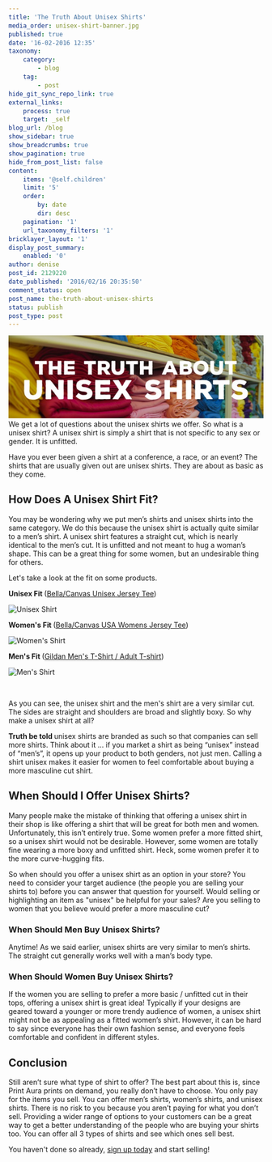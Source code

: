```yaml
---
title: 'The Truth About Unisex Shirts'
media_order: unisex-shirt-banner.jpg
published: true
date: '16-02-2016 12:35'
taxonomy:
    category:
        - blog
    tag:
        - post
hide_git_sync_repo_link: true
external_links:
    process: true
    target: _self
blog_url: /blog
show_sidebar: true
show_breadcrumbs: true
show_pagination: true
hide_from_post_list: false
content:
    items: '@self.children'
    limit: '5'
    order:
        by: date
        dir: desc
    pagination: '1'
    url_taxonomy_filters: '1'
bricklayer_layout: '1'
display_post_summary:
    enabled: '0'
author: denise
post_id: 2129220
date_published: '2016/02/16 20:35:50'
comment_status: open
post_name: the-truth-about-unisex-shirts
status: publish
post_type: post
---
```


[![](unisex-shirt-banner.jpg)](/blog/e-commerce-tips/the-truth-about-unisex-shirts)
We get a lot of questions about the unisex shirts we offer. So what is a unisex shirt? A unisex shirt is simply a shirt that is not specific to any sex or gender. It is unfitted.

Have you ever been given a shirt at a conference, a race, or an event? The shirts that are usually given out are unisex shirts. They are about as basic as they come.
<h2>How Does A Unisex Shirt Fit?</h2>
You may be wondering why we put men’s shirts and unisex shirts into the same category. We do this because the unisex shirt is actually quite similar to a men’s shirt. A unisex shirt features a straight cut, which is nearly identical to the men’s cut. It is unfitted and not meant to hug a woman’s shape. This can be a great thing for some women, but an undesirable thing for others.

Let's take a look at the fit on some products.

<strong>Unisex Fit </strong>(<a href="https://printaura.com/product-view/?v=Unisex_Jersey_Tee&amp;hdn=Nzc=" target="_blank">Bella/Canvas Unisex Jersey Tee</a>)

<img class="alignnone wp-image-2129262" src="https://printaura.com/wp-content/uploads/2016/02/Voila_Capture-2016-02-16_11-50-26_AM.png" alt="Unisex Shirt" width="342" height="342" />

<strong>Women's Fit </strong>(<a href="https://printaura.com/product-view/?v=USA_Womens_Jersey_Tee&amp;hdn=NjQ=" target="_blank">Bella/Canvas USA Womens Jersey Tee</a>)

<img class="alignnone wp-image-2129261" src="https://printaura.com/wp-content/uploads/2016/02/Voila_Capture-2016-02-16_11-48-53_AM.png" alt="Women's Shirt" width="342" height="342" />

<strong>Men's Fit </strong>(<a href="https://printaura.com/product-view/?v=Men%27s_T-Shirt&amp;hdn=MQ==" target="_blank">Gildan Men's T-Shirt / Adult T-shirt</a>)

<img class="alignnone wp-image-2129263" src="https://printaura.com/wp-content/uploads/2016/02/Voila_Capture-2016-02-16_11-53-05_AM.png" alt="Men's Shirt" width="342" height="342" />

&nbsp;

As you can see, the unisex shirt and the men's shirt are a very similar cut. The sides are straight and shoulders are broad and slightly boxy. So why make a unisex shirt at all?

<strong>Truth be told </strong>unisex shirts are branded as such so that companies can sell more shirts. Think about it … if you market a shirt as being “unisex” instead of “men’s”, it opens up your product to both genders, not just men. Calling a shirt unisex makes it easier for women to feel comfortable about buying a more masculine cut shirt.
<h2>When Should I Offer Unisex Shirts?</h2>
Many people make the mistake of thinking that offering a unisex shirt in their shop is like offering a shirt that will be great for both men and women. Unfortunately, this isn’t entirely true. Some women prefer a more fitted shirt, so a unisex shirt would not be desirable. However, some women are totally fine wearing a more boxy and unfitted shirt. Heck, some women prefer it to the more curve-hugging fits.

So when should you offer a unisex shirt as an option in your store? You need to consider your target audience (the people you are selling your shirts to) before you can answer that question for yourself. Would selling or highlighting an item as "unisex" be helpful for your sales? Are you selling to women that you believe would prefer a more masculine cut?
<h3>When Should Men Buy Unisex Shirts?</h3>
Anytime! As we said earlier, unisex shirts are very similar to men’s shirts. The straight cut generally works well with a man’s body type.
<h3>When Should Women Buy Unisex Shirts?</h3>
If the women you are selling to prefer a more basic / unfitted cut in their tops, offering a unisex shirt is great idea! Typically if your designs are geared toward a younger or more trendy audience of women, a unisex shirt might not be as appealing as a fitted women’s shirt. However, it can be hard to say since everyone has their own fashion sense, and everyone feels comfortable and confident in different styles.
<h2>Conclusion</h2>
Still aren’t sure what type of shirt to offer? The best part about this is, since Print Aura prints on demand, you really don’t have to choose. You only pay for the items you sell. You can offer men’s shirts, women’s shirts, and unisex shirts. There is no risk to you because you aren’t paying for what you don’t sell. Providing a wider range of options to your customers can be a great way to get a better understanding of the people who are buying your shirts too. You can offer all 3 types of shirts and see which ones sell best.

You haven't done so already, <a href="https://printaura.com/register/" target="_blank">sign up today</a> and start selling!